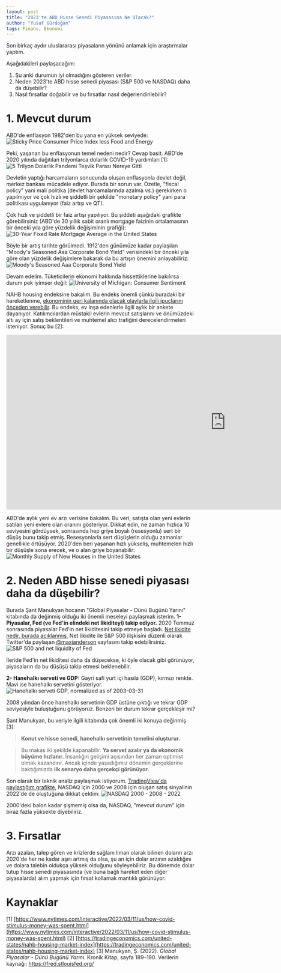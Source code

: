 ```yaml
---
layout: post
title: "2023'te ABD Hisse Senedi Piyasasına Ne Olacak?"
author: "Yusuf Gürdoğan"
tags: Finans, Ekonomi
---
```


Son birkaç aydır uluslararası piyasaların yönünü anlamak için araştırmalar yaptım.

Aşağıdakileri paylaşacağım:
1. Şu anki durumun iyi olmadığını gösteren veriler.
2. Neden 2023'te ABD hisse senedi piyasası (S&P 500 ve NASDAQ) daha da düşebilir?
3. Nasıl fırsatlar doğabilir ve bu fırsatlar nasıl değerlendirilebilir?

# 1. Mevcut durum
ABD'de enflasyon 1982'den bu yana en yüksek seviyede:
![Sticky Price Consumer Price Index less Food and Energy](https://fred.stlouisfed.org/graph/fredgraph.png?g=UQzR)

Peki, yaşanan bu enflasyonun temel nedeni nedir? Cevap basit. ABD'de 2020 yılında dağıtılan trilyonlarca dolarlık COVID-19 yardımları [1]:
![5 Trilyon Dolarlık Pandemi Teşvik Parası Nereye Gitti](https://i.imgur.com/0Bk6EMa.png)

Devletin yaptığı harcamaların sonucunda oluşan enflasyonla devlet değil, merkez bankası mücadele ediyor. Burada bir sorun var. Özetle, "fiscal policy" yani mali politika (devlet harcamalarında azalma vs.) gerekirken o yapılmıyor ve çok hızlı ve şiddetli bir şekilde "monetary policy" yani para politikası uygulanıyor (faiz artışı ve QT).

Çok hızlı ve şiddetli bir faiz artışı yapılıyor. Bu şiddeti aşağıdaki grafikte görebilirsiniz (ABD'de 30 yıllık sabit oranlı mortgage faizinin ortalamasının bir önceki yıla göre yüzdelik değişiminin grafiği):
![30-Year Fixed Rate Mortgage Average in the United States](https://fred.stlouisfed.org/graph/fredgraph.png?g=Vjps)

Böyle bir artış tarihte görülmedi. 1912'den günümüze kadar paylaşılan "Moody's Seasoned Aaa Corporate Bond Yield" verisindeki bir önceki yıla göre olan yüzdelik değişimlere bakarak da bu artışın önemini anlayabiliriz:
![Moody's Seasoned Aaa Corporate Bond Yield](https://fred.stlouisfed.org/graph/fredgraph.png?g=Vjrw)	

Devam edelim. Tüketicilerin ekonomi hakkında hissettiklerine bakılırsa durum pek iyimser değil:
![University of Michigan: Consumer Sentiment](https://fred.stlouisfed.org/graph/fredgraph.png?g=Vhgo)

NAHB housing endeksine bakalım. Bu endeks önemli çünkü buradaki bir hareketlenme, [ekonominin geri kalanında olacak olaylarla ilgili ipuçlarını önceden verebilir](https://twitter.com/MichaelKantro/status/1510671155027451909). Bu endeks, ev inşa edenlerle ilgili aylık bir ankete dayanıyor. Katılımcılardan müstakil evlerin mevcut satışlarını ve önümüzdeki altı ay için satış beklentileri ve muhtemel alıcı trafiğini derecelendirmeleri isteniyor. Sonuç bu [2]:
<iframe src='https://d3fy651gv2fhd3.cloudfront.net/embed/?s=unitedstanahhoumarin&v=202210181419V20220312&d1=19981120&h=466&w=1168' height='466' width='1168'  frameborder='0' scrolling='no'></iframe><br />

ABD'de aylık yeni ev arzı verisine bakalım. Bu veri, satışta olan yeni evlerin satılan yeni evlere olan oranını gösteriyor. Dikkat edin, ne zaman hızlıca 10 seviyesini gördüysek, sonrasında hep griye boyalı (resesyonlu) sert bir düşüş bunu takip etmiş. Resesyonlarla sert düşüşlerin olduğu zamanlar genellikle örtüşüyor. 2020'den beri yaşanan hızlı yükseliş, muhtemelen hızlı bir düşüşle sona erecek, ve o alan griye boyanabilir:
![Monthly Supply of New Houses in the United States](https://fred.stlouisfed.org/graph/fredgraph.png?g=Vhj4)

# 2. Neden ABD hisse senedi piyasası daha da düşebilir?
Burada Şant Manukyan hocanın "Global Piyasalar - Dünü Bugünü Yarını" kitabında da değinmiş olduğu iki önemli meseleyi paylaşmak isterim.
**1- Piyasalar, Fed (ve Fed'in elindeki net likiditeyi) takip ediyor.**
2020 Temmuz sonrasında piyasalar Fed'in net likiditesini takip etmeye başladı. [Net likidite nedir, burada açıklanmış.](https://twitter.com/maxjanderson/status/1546472693234470912) Net likidite ile S&P 500 ilişkisini düzenli olarak Twitter'da paylaşan [@maxjanderson](https://twitter.com/maxjanderson) sayfasını takip edebilirsiniz.
![S&P 500 and net liquidity of Fed](https://i.imgur.com/6a2nAGv.png)

İleride Fed'in net likiditesi daha da düşecekse, ki öyle olacak gibi görünüyor, piyasaların da bu düşüşü takip etmesi beklenebilir.

**2- Hanehalkı serveti ve GDP:**
Gayri safi yurt içi hasıla (GDP), kırmızı renkte. Mavi ise hanehalkı servetini gösteriyor.
![Hanehalkı serveti GDP, normalized as of 2003-03-31](https://fred.stlouisfed.org/graph/fredgraph.png?g=Vj98)

2008 yılından önce hanehalkı servetinin GDP üstüne çıktığı ve tekrar GDP seviyesiyle buluştuğunu görüyoruz. Benzeri bir durum tekrar gerçekleşir mi?

Şant Manukyan, bu veriyle ilgili kitabında çok önemli iki konuya değinmiş [3]:
> **Konut ve hisse senedi, hanehalkı servetinin temelini oluşturur.**

> Bu makas iki şekilde kapanabilir. **Ya servet azalır ya da ekonomik büyüme hızlanır.** İnsanlığın gelişimi açısından her zaman optimist olmak kazandırır. Ancak içinde yaşadığımız dönemin gerçeklerine baktığımızda **ilk senaryo daha gerçekçi görünüyor.**

Son olarak bir teknik analiz paylaşmak istiyorum. [TradingView'da paylaştığım grafikte](https://www.tradingview.com/chart/NDX/vlQQQQqx-2000-2008-and-2022-An-incoming-collapse/), NASDAQ için 2000 ve 2008 için oluşan satış sinyalinin 2022'de de oluştuğuna dikkat çektim:
![NASDAQ 2000 - 2008 - 2022](https://i.imgur.com/n4D4vx4.png)

2000'deki balon kadar şişmemiş olsa da, NASDAQ, "mevcut durum" için biraz fazla yüksekte diyebiliriz.

# 3. Fırsatlar
Arzı azalan, talep gören ve krizlerde sağlam liman olarak bilinen doların arzı 2020'de her ne kadar aşırı artmış da olsa, şu an için dolar arzının azaldığını ve dolara talebin oldukça yüksek olduğunu söyleyebiliriz. Bu dönemde dolar tutup hisse senedi piyasasında (ve buna bağlı hareket eden diğer piyasalarda) alım yapmak için fırsat kollamak mantıklı görünüyor.

# Kaynaklar
[1] [https://www.nytimes.com/interactive/2022/03/11/us/how-covid-stimulus-money-was-spent.html](https://www.nytimes.com/interactive/2022/03/11/us/how-covid-stimulus-money-was-spent.html)
[2] [https://tradingeconomics.com/united-states/nahb-housing-market-index](https://tradingeconomics.com/united-states/nahb-housing-market-index)
[3] Manukyan, Ş. (2022).  _Global Piyasalar - Dünü Bugünü Yarını_. Kronik Kitap, sayfa 189–190.
Verilerin kaynağı: https://fred.stlouisfed.org/